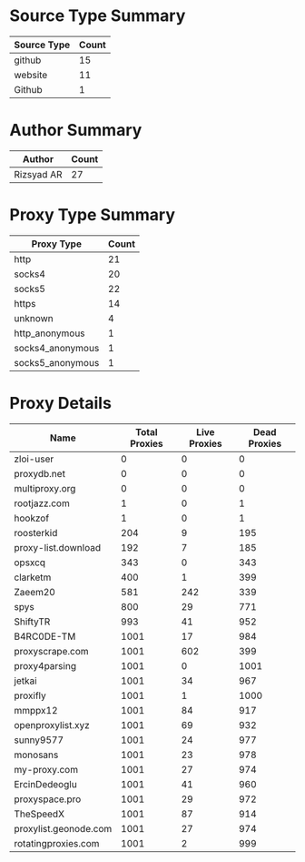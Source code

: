 # Source Type Summary

| Source Type | Count |
|-------------|-------|
| github | 15 |
| website | 11 |
| Github | 1 |


# Author Summary

| Author | Count |
|--------|-------|
| Rizsyad AR | 27 |


# Proxy Type Summary

| Proxy Type | Count |
|------------|-------|
| http | 21 |
| socks4 | 20 |
| socks5 | 22 |
| https | 14 |
| unknown | 4 |
| http_anonymous | 1 |
| socks4_anonymous | 1 |
| socks5_anonymous | 1 |


# Proxy Details

| Name | Total Proxies | Live Proxies | Dead Proxies |
|------|---------------|--------------|---------------|
| zloi-user | 0 | 0 | 0 |
| proxydb.net | 0 | 0 | 0 |
| multiproxy.org | 0 | 0 | 0 |
| rootjazz.com | 1 | 0 | 1 |
| hookzof | 1 | 0 | 1 |
| roosterkid | 204 | 9 | 195 |
| proxy-list.download | 192 | 7 | 185 |
| opsxcq | 343 | 0 | 343 |
| clarketm | 400 | 1 | 399 |
| Zaeem20 | 581 | 242 | 339 |
| spys | 800 | 29 | 771 |
| ShiftyTR | 993 | 41 | 952 |
| B4RC0DE-TM | 1001 | 17 | 984 |
| proxyscrape.com | 1001 | 602 | 399 |
| proxy4parsing | 1001 | 0 | 1001 |
| jetkai | 1001 | 34 | 967 |
| proxifly | 1001 | 1 | 1000 |
| mmppx12 | 1001 | 84 | 917 |
| openproxylist.xyz | 1001 | 69 | 932 |
| sunny9577 | 1001 | 24 | 977 |
| monosans | 1001 | 23 | 978 |
| my-proxy.com | 1001 | 27 | 974 |
| ErcinDedeoglu | 1001 | 41 | 960 |
| proxyspace.pro | 1001 | 29 | 972 |
| TheSpeedX | 1001 | 87 | 914 |
| proxylist.geonode.com | 1001 | 27 | 974 |
| rotatingproxies.com | 1001 | 2 | 999 |
